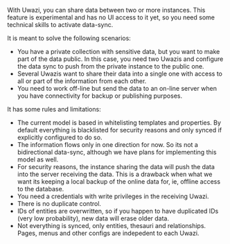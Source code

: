 With Uwazi, you can share data between two or more instances. This feature is experimental and has no UI access to it yet, so you need some technical skills to activate data-sync.

It is meant to solve the following scenarios:
- You have a private collection with sensitive data, but you want to make part of the data public. In this case, you need two Uwazis and configure the data sync to push from the private instance to the public one.
- Several Uwazis want to share their data into a single one with access to all or part of the information from each other.
- You need to work off-line but send the data to an on-line server when you have connectivity for backup or publishing purposes.

It has some rules and limitations:
- The current model is based in whitelisting templates and properties. By default everything is blacklisted for security reasons and only synced if explicitly configured to do so.
- The information flows only in one direction for now. So its not a bidirectional data-sync, although we have plans for implementing this model as well.
- For security reasons, the instance sharing the data will push the data into the server receiving the data. This is a drawback when what we want its keeping a local backup of the online data for, ie, offline access to the database.
- You need a credentials with write privileges in the receiving Uwazi.
- There is no duplicate control.
- IDs of entities are overwritten, so if you happen to have duplicated IDs (very low probability), new data will erase older data.
- Not everything is synced, only entities, thesauri and relationships. Pages, menus and other configs are indepedent to each Uwazi.